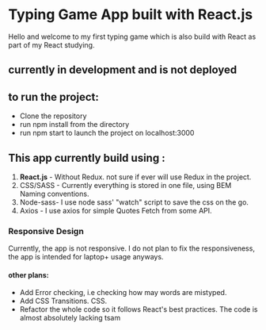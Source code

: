 # Typing Game App built with React.js

Hello and welcome to my first typing game which is also build with React as part of my React studying.

## currently in development and is not deployed

## to run the project:

- Clone the repository
- run npm install from the directory
- run npm start to launch the project on localhost:3000

## This app currently build using :

1. **React.js** - Without Redux. not sure if ever will use Redux in the project.
2. CSS/SASS - Currently everything is stored in one file, using BEM Naming conventions.
3. Node-sass- I use node sass' "watch" script to save the css on the go.
4. Axios - I use axios for simple Quotes Fetch from some API.

### Responsive Design

Currently, the app is not responsive.
I do not plan to fix the responsiveness, the app is intended for laptop+ usage anyways.

#### other plans:

- Add Error checking, i.e checking how may words are mistyped.
- Add CSS Transitions. CSS.
- Refactor the whole code so it follows React's best practices. The code is almost absolutely lacking tsam
